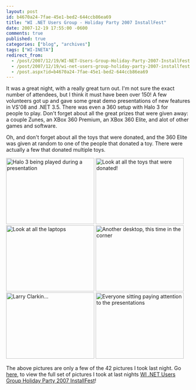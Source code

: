 ```yaml
---
layout: post
id: b4670a24-7fae-45e1-bed2-644ccb86ea69
title: "WI .NET Users Group - Holiday Party 2007 InstallFest"
date: 2007-12-19 17:55:00 -0600
comments: true
published: true
categories: ["blog", "archives"]
tags: ["WI-INETA"]
redirect_from: 
  - /post/2007/12/19/WI-NET-Users-Group-Holiday-Party-2007-InstallFest
  - /post/2007/12/19/wi-net-users-group-holiday-party-2007-installfest
  - /post.aspx?id=b4670a24-7fae-45e1-bed2-644ccb86ea69
---
```

<!-- more -->
<p>It was a great night, with a really great turn out. I'm not sure the exact number of attendees, but I think it must have been over 150! A few volunteers got up and gave some great demo presentations of new features in VS'08 and .NET 3.5. There was even a 360 setup&nbsp;with Halo 3 for people&nbsp;to&nbsp;play.&nbsp;Don't forget about all the great prizes that were given away: a couple Zunes, an XBox 360 Premium, an XBox 360 Elite, and alot of other games and software.</p>
<p>Oh, and don't forget about all the toys that were donated, and the 360 Elite was given at random to one of the people that donated a toy. There were actually a few that donated multiple toys.</p>
<p><a title="Halo 3 being played during a presentation by crpietschmann, on Flickr" href="http://www.flickr.com/photos/crpietschmann/2123584314/"><img src="http://farm3.static.flickr.com/2177/2123584314_d7697e9dec_m.jpg" alt="Halo 3 being played during a presentation" width="240" height="180" /></a> <a title="Look at all the toys that were donated! by crpietschmann, on Flickr" href="http://www.flickr.com/photos/crpietschmann/2122843209/"><img src="http://farm3.static.flickr.com/2237/2122843209_199812c886_m.jpg" alt="Look at all the toys that were donated!" width="240" height="180" /></a> <a title="Look at all the laptops by crpietschmann, on Flickr" href="http://www.flickr.com/photos/crpietschmann/2123592446/"><img src="http://farm3.static.flickr.com/2274/2123592446_b67ce17a50_m.jpg" alt="Look at all the laptops" width="240" height="180" /></a> <a title="Another desktop, this time in the corner by crpietschmann, on Flickr" href="http://www.flickr.com/photos/crpietschmann/2123589540/"><img src="http://farm3.static.flickr.com/2171/2123589540_94553f8a1c_m.jpg" alt="Another desktop, this time in the corner" width="240" height="180" /></a> <a title="Larry Clarkin... by crpietschmann, on Flickr" href="http://www.flickr.com/photos/crpietschmann/2123610636/"><img src="http://farm3.static.flickr.com/2038/2123610636_9d294c756e_m.jpg" alt="Larry Clarkin..." width="240" height="180" /></a> <a title="Everyone sitting paying attention to the presentations by crpietschmann, on Flickr" href="http://www.flickr.com/photos/crpietschmann/2122838741/"><img src="http://farm3.static.flickr.com/2390/2122838741_71a78b6757_m.jpg" alt="Everyone sitting paying attention to the presentations" width="240" height="180" /></a></p>
<p>The above pictures are only a few of the 42 pictures I took last night. Go <a href="http://www.flickr.com/photos/crpietschmann/sets/72157603499462400/">here</a>, to view the full set of pictures I took at last nights <a href="http://www.flickr.com/photos/crpietschmann/sets/72157603499462400/">WI .NET Users Group Holiday Party 2007 InstallFest</a>!</p>
